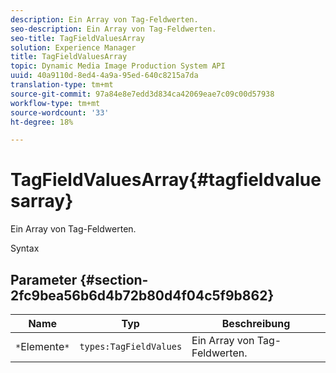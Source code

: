 ```yaml
---
description: Ein Array von Tag-Feldwerten.
seo-description: Ein Array von Tag-Feldwerten.
seo-title: TagFieldValuesArray
solution: Experience Manager
title: TagFieldValuesArray
topic: Dynamic Media Image Production System API
uuid: 40a9110d-8ed4-4a9a-95ed-640c8215a7da
translation-type: tm+mt
source-git-commit: 97a84e8e7edd3d834ca42069eae7c09c00d57938
workflow-type: tm+mt
source-wordcount: '33'
ht-degree: 18%

---
```



# TagFieldValuesArray{#tagfieldvaluesarray}

Ein Array von Tag-Feldwerten.

Syntax

## Parameter {#section-2fc9bea56b6d4b72b80d4f04c5f9b862}

| Name | Typ | Beschreibung |
|---|---|---|
| `*`Elemente`*` | `types:TagFieldValues` | Ein Array von Tag-Feldwerten. |

